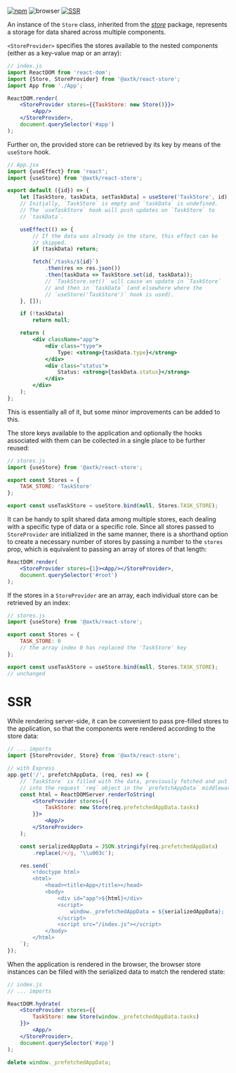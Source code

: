 [![npm](https://img.shields.io/npm/v/@axtk/react-store?labelColor=royalblue&color=royalblue&style=flat-square)](https://www.npmjs.com/package/@axtk/react-store)
![browser](https://img.shields.io/badge/browser-✓-blue?labelColor=dodgerblue&color=dodgerblue&style=flat-square)
[![SSR](https://img.shields.io/badge/SSR-✓-blue?labelColor=dodgerblue&color=dodgerblue&style=flat-square)](#ssr)

An instance of the `Store` class, inherited from the *[store](https://github.com/axtk/store)* package, represents a storage for data shared across multiple components.

`<StoreProvider>` specifies the stores available to the nested components (either as a key-value map or an array):

```jsx
// index.js
import ReactDOM from 'react-dom';
import {Store, StoreProvider} from '@axtk/react-store';
import App from './App';

ReactDOM.render(
    <StoreProvider stores={{TaskStore: new Store()}}>
        <App/>
    </StoreProvider>,
    document.querySelector('#app')
);
```

Further on, the provided store can be retrieved by its key by means of the `useStore` hook.

```jsx
// App.jsx
import {useEffect} from 'react';
import {useStore} from '@axtk/react-store';

export default ({id}) => {
    let [TaskStore, taskData, setTaskData] = useStore('TaskStore', id);
    // Initially, `TaskStore` is empty and `taskData` is undefined.
    // The `useTaskStore` hook will push updates on `TaskStore` to
    // `taskData`.

    useEffect(() => {
        // If the data was already in the store, this effect can be
        // skipped.
        if (taskData) return;

        fetch(`/tasks/${id}`)
            .then(res => res.json())
            .then(taskData => TaskStore.set(id, taskData));
            // `TaskStore.set()` will cause an update in `TaskStore`
            // and then in `taskData` (and elsewhere where the
            // `useStore('TaskStore')` hook is used).
    }, []);

    if (!taskData)
        return null;

    return (
        <div className="app">
            <div class="type">
                Type: <strong>{taskData.type}</strong>
            </div>
            <div class="status">
                Status: <strong>{taskData.status}</strong>
            </div>
        </div>
    );
};
```

This is essentially all of it, but some minor improvements can be added to this.

The store keys available to the application and optionally the hooks associated with them can be collected in a single place to be further reused:

```js
// stores.js
import {useStore} from '@axtk/react-store';

export const Stores = {
    TASK_STORE: 'TaskStore'
};

export const useTaskStore = useStore.bind(null, Stores.TASK_STORE);
```

It can be handy to split shared data among multiple stores, each dealing with a specific type of data or a specific role. Since all stores passed to `StoreProvider` are initialized in the same manner, there is a shorthand option to create a necessary number of stores by passing a number to the `stores` prop, which is equivalent to passing an array of stores of that length:

```jsx
ReactDOM.render(
    <StoreProvider stores={1}><App/></StoreProvider>,
    document.querySelector('#root')
);
```

If the stores in a `StoreProvider` are an array, each individual store can be retrieved by an index:

```js
// stores.js
import {useStore} from '@axtk/react-store';

export const Stores = {
    TASK_STORE: 0
    // the array index 0 has replaced the 'TaskStore' key
};

export const useTaskStore = useStore.bind(null, Stores.TASK_STORE);
// unchanged
```

# SSR

While rendering server-side, it can be convenient to pass pre-filled stores to the application, so that the components were rendered according to the store data:

```jsx
// ... imports
import {StoreProvider, Store} from '@axtk/react-store';

// with Express
app.get('/', prefetchAppData, (req, res) => {
    // `TaskStore` is filled with the data, previously fetched and put
    // into the request `req` object in the `prefetchAppData` middleware
    const html = ReactDOMServer.renderToString(
        <StoreProvider stores={{
            TaskStore: new Store(req.prefetchedAppData.tasks)
        }}>
            <App/>
        </StoreProvider>
    );

    const serializedAppData = JSON.stringify(req.prefetchedAppData)
        .replace(/</g, '\\u003c');

    res.send(`
        <!doctype html>
        <html>
            <head><title>App</title></head>
            <body>
                <div id="app">${html}</div>
                <script>
                    window._prefetchedAppData = ${serializedAppData};
                </script>
                <script src="/index.js"></script>
            </body>
        </html>
    `);
});
```

When the application is rendered in the browser, the browser store instances can be filled with the serialized data to match the rendered state:

```jsx
// index.js
// ... imports

ReactDOM.hydrate(
    <StoreProvider stores={{
        TaskStore: new Store(window._prefetchedAppData.tasks)
    }}>
        <App/>
    </StoreProvider>,
    document.querySelector('#app')
);

delete window._prefetchedAppData;
```
